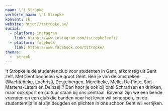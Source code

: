 ```yaml
---
naam: \'t Stropke
verkorte_naam: \'t Stropke
konvent: sk
website: http://tstropke.be/
social:
  - platform: instagram
    link: https://www.instagram.com/tstropkeleeft/
  - platform: facebook
    link: https://www.facebook.com/tstropke/
themas:
  -  streek
---
```

\'t Stropke is dé studentenclub voor studenten in Gent, afkomstig uit Gent zelf. Met Gent bedoelen we groot Gent. Ben je van de omstreken (Wachtebeke, Lochristi, Destelbergen, Merelbeke, Melle, De Pinte, Sint-Martens-Latem en Deinze) ? Dan hoor je ook bij ons!
Schransen en drinken, maar ook sport en cultuur staan bij ons centraal. Bovenal zijn we een bende vrienden en een club die banden voor het leven wil scheppen, en de studententijd in al zijn deugden en plichten in ons schoon Gent wil verrijken.
